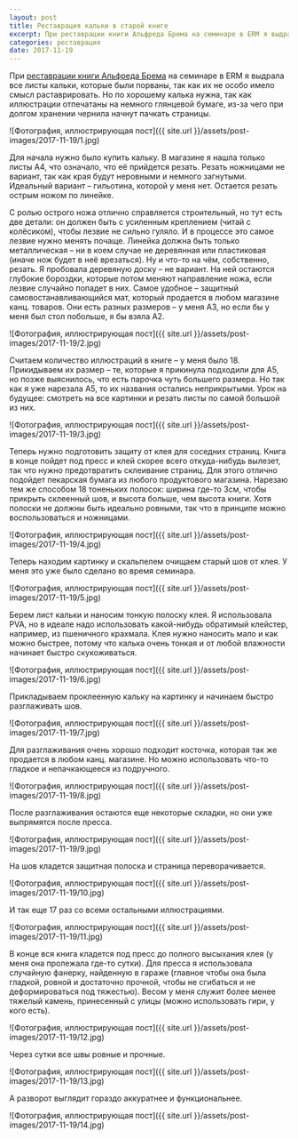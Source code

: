 ```yaml
---
layout: post
title: Реставрация кальки в старой книге
excerpt: При реставрации книги Альфреда Брема на семинаре в ERM я выдрала все листы кальки, которые были порваны, так как их не особо имело смысл раставрировать. Но по хорошему калька нужна, так как иллюстрации отпечатаны на немного глянцевой бумаге, из-за чего при долгом хранении чернила начнут пачкать страницы.
categories: реставрация
date: 2017-11-19
---
```

При [реставрации книги Альфреда Брема](http://book.irina-ivanova.eu/2017/10/15/book-restoration-in-erm-1) на семинаре в ERM я выдрала все листы кальки, которые были порваны, так как их не особо имело смысл раставрировать. Но по хорошему калька нужна, так как иллюстрации отпечатаны на немного глянцевой бумаге, из-за чего при долгом хранении чернила начнут пачкать страницы.

![Фотография, иллюстрирующая пост]({{ site.url }}/assets/post-images/2017-11-19/1.jpg)

Для начала нужно было купить кальку. В магазине я нашла только листы А4, что означало, что её прийдется резать. Резать ножницами не вариант, так как края будут неровными и немного загнутыми. Идеальный вариант – гильотина, которой у меня нет. Остается резать острым ножом по линейке.

С ролью острого ножа отлично справляется строительный, но тут есть две детали: он должен быть с усиленным креплением (читай с колёсиком), чтобы лезвие не сильно гуляло. И в процессе это самое лезвие нужно менять почаще. Линейка должна быть только металлическая – ни в коем случае не деревянная или пластиковая (иначе нож будет в неё врезаться). Ну и что-то на чём, собственно, резать. Я пробовала деревяную доску – не вариант. На ней остаются глубокие бороздки, которые потом меняют направление ножа, если лезвие случайно попадет в них. Самое удобное – защитный самовостанавливающийся мат, который продается в любом магазине канц. товаров. Они есть разных размеров – у меня А3, но если бы у меня был стол побольше, я бы взяла А2.

![Фотография, иллюстрирующая пост]({{ site.url }}/assets/post-images/2017-11-19/2.jpg)

Считаем количество иллюстраций в книге – у меня было 18. Прикидываем их размер – те, которые я прикинула подходили для А5, но позже выяснилось, что есть парочка чуть большего размера. Но так как я уже нарезала А5, то их названия остались неприкрытыми. Урок на будущее: смотреть на все картинки и резать листы по самой большой из них.

![Фотография, иллюстрирующая пост]({{ site.url }}/assets/post-images/2017-11-19/3.jpg)

Теперь нужно подготовить защиту от клея для соседних страниц. Книга в конце пойдет под пресс и клей скорее всего откуда-нибудь вылезет, так что нужно предотвратить склеивание страниц. Для этого отлично подойдет пекарская бумага из любого продуктового магазина. Нарезаю тем же способом 18 тоненьких полосок: ширина где-то 3см, чтобы прикрыть склеенный шов, и высота больше, чем высота книги. Хотя полоски не должны быть идеально ровными, так что в принципе можно воспользоваться и ножницами.

![Фотография, иллюстрирующая пост]({{ site.url }}/assets/post-images/2017-11-19/4.jpg)

Теперь находим картинку и скальпелем очищаем старый шов от клея. У меня это уже было сделано во время семинара.

![Фотография, иллюстрирующая пост]({{ site.url }}/assets/post-images/2017-11-19/5.jpg)

Берем лист кальки и наносим тонкую полоску клея. Я использовала PVA, но в идеале надо использовать какой-нибудь обратимый клейстер, например, из пшеничного крахмала. Клея нужно наносить мало и как можно быстрее, потому что калька очень тонкая и от любой влажности начинает быстро скукоживаться.

![Фотография, иллюстрирующая пост]({{ site.url }}/assets/post-images/2017-11-19/6.jpg)

Прикладываем проклеенную кальку на картинку и начинаем быстро разглаживать шов.

![Фотография, иллюстрирующая пост]({{ site.url }}/assets/post-images/2017-11-19/7.jpg)

Для разглаживания очень хорошо подходит косточка, которая так же продается в любом канц. магазине. Но можно использовать что-то гладкое и непачкающееся из подручного.

![Фотография, иллюстрирующая пост]({{ site.url }}/assets/post-images/2017-11-19/8.jpg)

После разглаживания остаются еще некоторые складки, но они уже выпрямятся после пресса.

![Фотография, иллюстрирующая пост]({{ site.url }}/assets/post-images/2017-11-19/9.jpg)

На шов кладется защитная полоска и страница переворачивается.

![Фотография, иллюстрирующая пост]({{ site.url }}/assets/post-images/2017-11-19/10.jpg)

И так еще 17 раз со всеми остальными иллюстрациями.

![Фотография, иллюстрирующая пост]({{ site.url }}/assets/post-images/2017-11-19/11.jpg)

В конце вся книга кладется под пресс до полного высыхания клея (у меня она пролежала где-то сутки). Для пресса я использовала случайную фанерку, найденную в гараже (главное чтобы она была гладкой, ровной и достаточно прочной, чтобы не сгибаться и не деформироваться под тяжестью). Весом у меня служит более менее тяжелый камень, принесенный с улицы (можно использовать гири, у кого есть).

![Фотография, иллюстрирующая пост]({{ site.url }}/assets/post-images/2017-11-19/12.jpg)

Через сутки все швы ровные и прочные.

![Фотография, иллюстрирующая пост]({{ site.url }}/assets/post-images/2017-11-19/13.jpg)

А разворот выглядит гораздо аккуратнее и функциональнее.

![Фотография, иллюстрирующая пост]({{ site.url }}/assets/post-images/2017-11-19/14.jpg)
